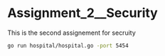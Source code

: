 # Assignment_2__Security
 This is the second assignement for secruity

```bash
go run hospital/hospital.go -port 5454
```